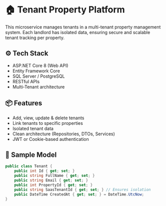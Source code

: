 # 🏠 Tenant Property Platform

This microservice manages tenants in a multi-tenant property management system. Each landlord has isolated data, ensuring secure and scalable tenant tracking per property.

## ⚙️ Tech Stack

- ASP.NET Core 8 (Web API)
- Entity Framework Core
- SQL Server / PostgreSQL
- RESTful APIs
- Multi-Tenant architecture 

## 📦 Features

- Add, view, update & delete tenants
- Link tenants to specific properties
- Isolated tenant data 
- Clean architecture (Repositories, DTOs, Services)
- JWT or Cookie-based authentication 

## 🧪 Sample Model

```csharp
public class Tenant {
    public int Id { get; set; }
    public string FullName { get; set; }
    public string Email { get; set; }
    public int PropertyId { get; set; }
    public string SaasTenantId { get; set; } // Ensures isolation
    public DateTime CreatedAt { get; set; } = DateTime.UtcNow;
}
